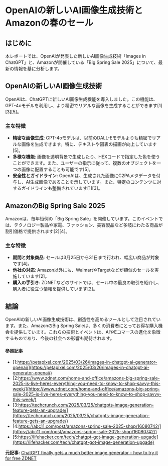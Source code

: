 # OpenAIの新しいAI画像生成技術とAmazonの春のセール

## はじめに

本レポートでは、OpenAIが発表した新しいAI画像生成技術「Images in ChatGPT」と、Amazonが開催している「Big Spring Sale 2025」について、最新の情報を基に分析します。

## OpenAIの新しいAI画像生成技術

OpenAIは、ChatGPTに新しいAI画像生成機能を導入しました。この機能は、GPT-4oモデルを利用し、より精密でリアルな画像を生成することができます[1][3][5]。

### 主な特徴

- **精密な画像生成**: GPT-4oモデルは、以前のDALL-Eモデルよりも精密でリアルな画像を生成できます。特に、テキストや図表の描画が向上しています[5]。
- **多様な機能**: 画像を透明背景で生成したり、HEXコードで指定した色を使うことができます。また、ユーザーの指示に従って、複数のオブジェクトを一つの画像に配置することも可能です[5]。
- **安全性とガイドライン**: OpenAIは、生成された画像にC2PAメタデータを付与し、AI生成画像であることを示しています。また、特定のコンテンツに対するガイドラインも整備されています[1][3]。

## AmazonのBig Spring Sale 2025

Amazonは、毎年恒例の「Big Spring Sale」を開催しています。このイベントでは、テクノロジー製品や家電、ファッション、美容製品など多岐にわたる商品が割引価格で提供されます[2][4]。

### 主な特徴

- **期間と対象商品**: セールは3月25日から31日まで行われ、幅広い商品が対象です[4]。
- **他社の対応**: Amazon以外にも、WalmartやTargetなどが類似のセールを実施しています[2]。
- **購入の手引き**: ZDNETなどのサイトでは、セール中の最良の取引を紹介し、購入者に役立つ情報を提供しています[2]。

## 結論

OpenAIの新しいAI画像生成技術は、創造性を高めるツールとして注目されています。また、AmazonのBig Spring Saleは、多くの消費者にとってお得な購入機会を提供しています。これらの技術とイベントは、AIやEコマースの進化を象徴するものであり、今後の社会への影響も期待されます。

#### 参照記事
- [1:https://petapixel.com/2025/03/26/images-in-chatgpt-ai-generator-openai/](https://petapixel.com/2025/03/26/images-in-chatgpt-ai-generator-openai/)
- [2:https://www.zdnet.com/home-and-office/amazons-big-spring-sale-2025-is-live-heres-everything-you-need-to-know-to-shop-savvy-this-week/](https://www.zdnet.com/home-and-office/amazons-big-spring-sale-2025-is-live-heres-everything-you-need-to-know-to-shop-savvy-this-week/)
- [3:https://techcrunch.com/2025/03/25/chatgpts-image-generation-feature-gets-an-upgrade/](https://techcrunch.com/2025/03/25/chatgpts-image-generation-feature-gets-an-upgrade/)
- [4:https://abc11.com/post/amazons-spring-sale-2025-shop/16080742/](https://abc11.com/post/amazons-spring-sale-2025-shop/16080742/)
- [5:https://lifehacker.com/tech/chatgpt-got-image-generation-upgade](https://lifehacker.com/tech/chatgpt-got-image-generation-upgade)


**元記事:** [ChatGPT finally gets a much better image generator - how to try it for free ZDNET](https://www.zdnet.com/article/chatgpt-finally-gets-a-much-better-image-generator-how-to-try-it-for-free/)